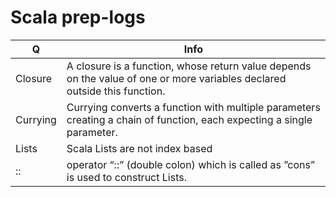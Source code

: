# Scala prep-logs
Q | Info 
--- | ---
Closure|A closure is a function, whose return value depends on the value of one or more variables declared outside this function.
Currying|Currying converts a function with multiple parameters creating a chain of function, each expecting a single parameter.
Lists|Scala Lists are not index based
::|operator  “::” (double colon) which is called as ”cons” is used to construct Lists. 
